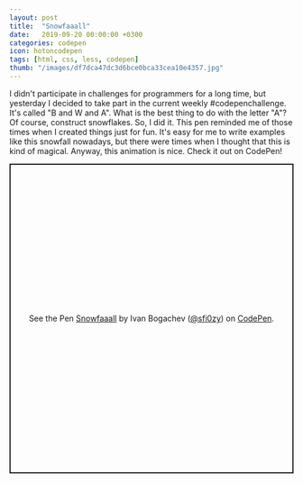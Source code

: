 ```yaml
---
layout: post
title:  "Snowfaaall"
date:   2019-09-20 00:00:00 +0300
categories: codepen
icon: hotoncodepen
tags: [html, css, less, codepen]
thumb: "/images/df7dca47dc3d6bce0bca33cea10e4357.jpg"
---
```


I didn't participate in challenges for programmers for a long time, but yesterday I decided to take part in the current weekly #codepenchallenge. It's called "B and W and A". What is the best thing to do with the letter "A"? Of course, construct snowflakes. So, I did it. This pen reminded me of those times when I created things just for fun. It's easy for me to write examples like this snowfall nowadays, but there were times when I thought that this is kind of magical. Anyway, this animation is nice. Check it out on CodePen!

<p class='codepen' data-height='550' data-theme-id='light' data-default-tab='result' data-user='sfi0zy' data-slug-hash='ExYOWgW' style='height: 550px; box-sizing: border-box; display: flex; align-items: center; justify-content: center; border: 2px solid; margin: 1em 0; padding: 1em;' data-pen-title='Snowfaaall'>
  <span>See the Pen <a href='https://codepen.io/sfi0zy/pen/ExYOWgW/'>
  Snowfaaall</a> by Ivan Bogachev (<a href='https://codepen.io/sfi0zy'>@sfi0zy</a>)
  on <a href='https://codepen.io'>CodePen</a>.</span>
</p>
<script async src='https://static.codepen.io/assets/embed/ei.js'></script>


